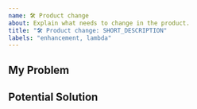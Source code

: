 ```yaml
---
name: 🛠 Product change
about: Explain what needs to change in the product.
title: "🛠 Product change: SHORT_DESCRIPTION"
labels: "enhancement, lambda"
---
```


## My Problem
<!-- Explain what problem are you facing. -->

## Potential Solution
<!-- Explain who would you like the problem to be solved. -->
